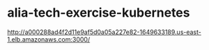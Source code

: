 # alia-tech-exercise-kubernetes #

http://a000288ad4f2d11e9af5d0a05a227e82-1649633189.us-east-1.elb.amazonaws.com:3000/
